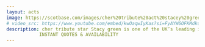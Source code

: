 ```yaml
---
layout: acts
image: https://scotbase.com/images/cher%20tribute%20act%20stacey%20green-u625421-fr.jpg
# video_src: https://www.youtube.com/embed/kwOaqwIyKas?si=FyAYW6OFKMdkuAjb
description: cher tribute star Stacy green is one of the UK’s leading impersonators of the legend that is Cher. She recreates the experience of seeing the real Cher on the small stage with amazing, jaw dropping costumes, dedicated, programmed light show, visual moving backdrops and high tech track and sound replication.This is a truly authentic show in every detail so that true Cher fans will not be disappointed! Every big hit is covered and even the classic album tracks that are known and loved. This is a show you will not forget in a hurry and will make sure you truly ‘believe’ in Stacy as Cher. book early to avoid disappointment. <hr>
            INSTANT QUOTES & AVAILABILITY
---
```

